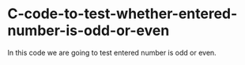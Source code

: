 # C-code-to-test-whether-entered-number-is-odd-or-even
In this code we are going to test entered number is odd or even.
